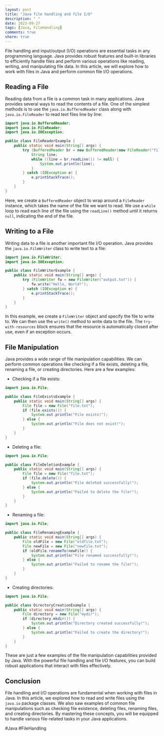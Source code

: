 ```yaml
---
layout: post
title: "Java file handling and file I/O"
description: " "
date: 2023-09-27
tags: [Java, FileHandling]
comments: true
share: true
---
```


File handling and input/output (I/O) operations are essential tasks in any programming language. Java provides robust features and built-in libraries to efficiently handle files and perform various operations like reading, writing, and manipulating file data. In this article, we will explore how to work with files in Java and perform common file I/O operations.

## Reading a File

Reading data from a file is a common task in many applications. Java provides several ways to read the contents of a file. One of the simplest methods is to use the `java.io.BufferedReader` class along with `java.io.FileReader` to read text files line by line:

```java
import java.io.BufferedReader;
import java.io.FileReader;
import java.io.IOException;

public class FileReaderExample {
    public static void main(String[] args) {
        try (BufferedReader br = new BufferedReader(new FileReader("file.txt"))) {
            String line;
            while ((line = br.readLine()) != null) {
                System.out.println(line);
            }
        } catch (IOException e) {
            e.printStackTrace();
        }
    }
}
```

Here, we create a `BufferedReader` object to wrap around a `FileReader` instance, which takes the name of the file we want to read. We use a `while` loop to read each line of the file using the `readLine()` method until it returns `null`, indicating the end of the file.

## Writing to a File

Writing data to a file is another important file I/O operation. Java provides the `java.io.FileWriter` class to write text to a file:

```java
import java.io.FileWriter;
import java.io.IOException;

public class FileWriterExample {
    public static void main(String[] args) {
        try (FileWriter fw = new FileWriter("output.txt")) {
            fw.write("Hello, World!");
        } catch (IOException e) {
            e.printStackTrace();
        }
    }
}
```

In this example, we create a `FileWriter` object and specify the file to write to. We can then use the `write()` method to write data to the file. The `try-with-resources` block ensures that the resource is automatically closed after use, even if an exception occurs.

## File Manipulation

Java provides a wide range of file manipulation capabilities. We can perform common operations like checking if a file exists, deleting a file, renaming a file, or creating directories. Here are a few examples:

- Checking if a file exists:

```java
import java.io.File;

public class FileExistsExample {
    public static void main(String[] args) {
        File file = new File("file.txt");
        if (file.exists()) {
            System.out.println("File exists!");
        } else {
            System.out.println("File does not exist!");
        }
    }
}
```

- Deleting a file:

```java
import java.io.File;

public class FileDeletionExample {
    public static void main(String[] args) {
        File file = new File("file.txt");
        if (file.delete()) {
            System.out.println("File deleted successfully!");
        } else {
            System.out.println("Failed to delete the file!");
        }
    }
}
```

- Renaming a file:

```java
import java.io.File;

public class FileRenamingExample {
    public static void main(String[] args) {
        File oldFile = new File("oldfile.txt");
        File newFile = new File("newfile.txt");
        if (oldFile.renameTo(newFile)) {
            System.out.println("File renamed successfully!");
        } else {
            System.out.println("Failed to rename the file!");
        }
    }
}
```

- Creating directories:

```java
import java.io.File;

public class DirectoryCreationExample {
    public static void main(String[] args) {
        File directory = new File("mydir");
        if (directory.mkdir()) {
            System.out.println("Directory created successfully!");
        } else {
            System.out.println("Failed to create the directory!");
        }
    }
}
```

These are just a few examples of the file manipulation capabilities provided by Java. With the powerful file handling and file I/O features, you can build robust applications that interact with files effectively.

## Conclusion

File handling and I/O operations are fundamental when working with files in Java. In this article, we explored how to read and write files using the `java.io` package classes. We also saw examples of common file manipulations such as checking file existence, deleting files, renaming files, and creating directories. By mastering these concepts, you will be equipped to handle various file-related tasks in your Java applications.

#Java #FileHandling